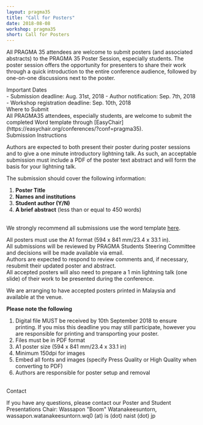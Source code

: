 ```yaml
---
layout: pragma35
title: "Call for Posters"
date: 2018-08-08
workshop: pragma35
short: Call for Posters
---
```


All PRAGMA 35 attendees are welcome to submit posters (and associated
abstracts) to the PRAGMA 35 Poster Session, especially students. The poster
session offers the opportunity for presenters to share their work through a
quick introduction to the entire conference audience, followed by one-on-one
discussions next to the poster.


<div class="border35">Important Dates</div>
- Submission deadline: Aug. 31st, 2018
- Author notification: Sep. 7th, 2018
- Workshop registration deadline: Sep. 10th, 2018

<br>

<div class="border35">Where to Submit</div>
All PRAGMA35 attendees, especially students, are welcome to submit the
completed Word template through [EasyChair](https://easychair.org/conferences/?conf=pragma35).

<div class="border35">Submission Instructions</div>

Authors are expected to both present their poster during poster sessions and
to give a one minute introductory lightning talk. As such, an acceptable
submission must include a PDF of the poster text abstract and will form the
basis for your lightning talk.


The submission should cover the following information: 

1.	**Poster Title**
2.	**Names and institutions**
3.	**Student author (Y/N)**
4.	**A brief abstract** (less than or equal to 450 words)

<br>
We strongly recommend all submissions use the word template 
<a href="/images/pragma34/PRAGMA34_Poster_Abstract_Template2.dotx">here</a>.<br>

All posters must use the A1 format (594 x 841 mm/23.4 x 33.1 in).<br>
All submissions will be reviewed by PRAGMA Students Steering Committee and
decisions will be made available via email.<br>
Authors are expected to respond to review comments and, if necessary, resubmit
their updated poster and abstract.<br>
All accepted posters will also need to prepare a 1 min lightning talk (one
slide) of their work to be presented during the conference.<br>


We are arranging to have accepted posters printed in Malaysia and available at
the venue.<br>

<b>Please note the following</b>

1.	Digital file MUST be received by 10th September 2018 to ensure printing.
If you miss this deadline you may still participate, however you are
responsible for printing and transporting your poster.
2.	Files must be in PDF format
3.	A1 poster size (594 x 841 mm/23.4 x 33.1 in)
4.	Minimum 150dpi for images
5.	Embed all fonts and images (specify Press Quality or High Quality when
converting to PDF)
6.	Authors are responsible for poster setup and removal

<br>

<div class="border35">Contact</div>

If you have any questions, please contact our Poster and Student Presentations
Chair:
Wassapon "Boom" Watanakeesuntorn, wassapon.watanakeesuntorn.wq0 (at) is (dot)
naist (dot) jp

